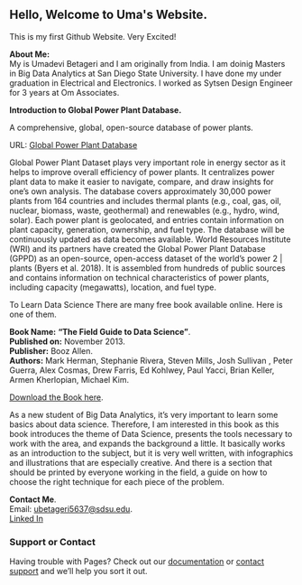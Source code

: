 ## Hello, Welcome to Uma's Website.  

This is my first Github Website. Very Excited! 

**About Me:**   
My is Umadevi Betageri and I am originally from India. I am doinig Masters in Big Data Analytics at San Diego State University. I have done my under graduation in Electrical and Electronics. I worked as Sytsen Design Engineer for 3 years at Om Associates.   

**Introduction to Global Power Plant Database.**

A comprehensive, global, open-source database of power plants.  

URL: [Global Power Plant Database](https://datasets.wri.org/dataset/globalpowerplantdatabase)  

Global Power Plant Dataset plays very important role in energy sector as it helps to improve overall efficiency of power plants. It centralizes power plant data to make it easier to navigate, compare, and draw insights for one’s own analysis. The database covers approximately 30,000 power plants from 164 countries and includes thermal plants (e.g., coal, gas, oil, nuclear, biomass, waste, geothermal) and renewables (e.g., hydro, wind, solar). Each power plant is geolocated, and entries contain information on plant capacity, generation, ownership, and fuel type. The database will be continuously updated as data becomes available.
World Resources Institute (WRI) and its partners have created the Global Power Plant Database (GPPD) as an open-source, open-access dataset of the world’s power 2 | plants (Byers et al. 2018). It is assembled from hundreds of public sources and contains information on technical characteristics of power plants, including capacity (megawatts), location, and fuel type.   



To Learn Data Science There are many free book available online. Here is one of them.  


**Book Name:** **“The Field Guide to Data Science”**.  
**Published on:** November 2013.  
**Publisher:** Booz Allen.  
**Authors:** Mark Herman, Stephanie Rivera, Steven Mills, Josh Sullivan , Peter Guerra, Alex Cosmas, Drew Farris, Ed Kohlwey, Paul Yacci, Brian Keller, Armen Kherlopian, Michael Kim. 

[Download the Book here](https://www.researchgate.net/publication/258698880_The_Field_Guide_to_Data_Science). 


As a new student of Big Data Analytics, it’s very important to learn some basics about data science. Therefore, I am interested in this book as
this book introduces the theme of Data Science, presents the tools necessary to work with the area, and expands the background a little. It basically works as an introduction to the subject, but it is very well written, with infographics and illustrations that are especially creative. And there is a section that should be printed by everyone working in the field, a guide on how to choose the right technique for each piece of the problem.  



**Contact Me**.   
Email: ubetageri5637@sdsu.edu.   
[Linked In](https://www.linkedin.com/in/umadevi-betageri-74bb64b0)



### Support or Contact

Having trouble with Pages? Check out our [documentation](https://docs.github.com/categories/github-pages-basics/) or [contact support](https://support.github.com/contact) and we’ll help you sort it out.
